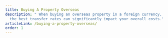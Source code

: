 ```yaml
---
title: Buying A Property Overseas
description: " When buying an overseas property in a foreign currency, securing
  the best transfer rates can significantly impact your overall costs."
articleLink: /buying-a-property-overseas/
order: 1
---
```

